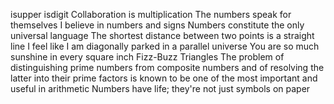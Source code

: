 isupper
isdigit
Collaboration is multiplication
The numbers speak for themselves
I believe in numbers and signs
Numbers constitute the only universal language
The shortest distance between two points is a straight line
I feel like I am diagonally parked in a parallel universe
You are so much sunshine in every square inch
Fizz-Buzz
Triangles
The problem of distinguishing prime numbers from composite numbers and of resolving the latter into their prime factors is known to be one of the most important and useful in arithmetic
Numbers have life; they're not just symbols on paper
